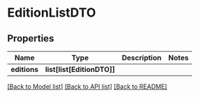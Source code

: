 # EditionListDTO

## Properties
Name | Type | Description | Notes
------------ | ------------- | ------------- | -------------
**editions** | **list[list[EditionDTO]]** |  | 

[[Back to Model list]](../README.md#documentation-for-models) [[Back to API list]](../README.md#documentation-for-api-endpoints) [[Back to README]](../README.md)


